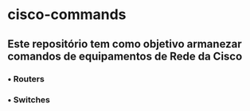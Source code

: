 # cisco-commands

## Este repositório tem como objetivo armanezar comandos de equipamentos de Rede da Cisco

### • Routers
### • Switches